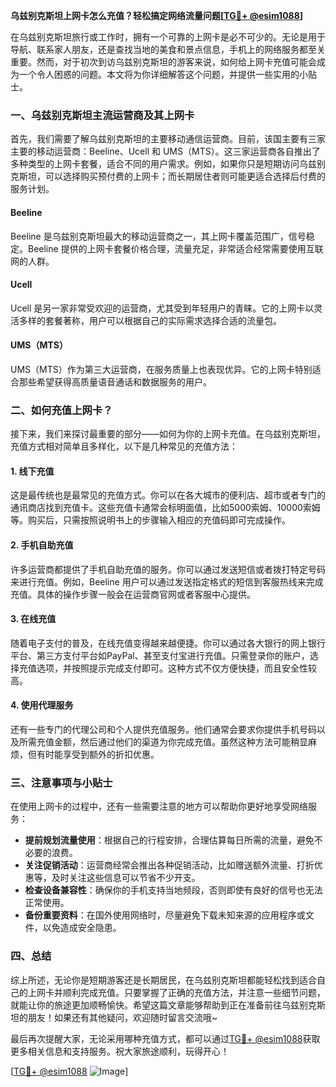 **乌兹别克斯坦上网卡怎么充值？轻松搞定网络流量问题[[TG💪+ @esim1088](https://t.me/s/esim1088)]**

在乌兹别克斯坦旅行或工作时，拥有一个可靠的上网卡是必不可少的。无论是用于导航、联系家人朋友，还是查找当地的美食和景点信息，手机上的网络服务都至关重要。然而，对于初次到访乌兹别克斯坦的游客来说，如何给上网卡充值可能会成为一个令人困惑的问题。本文将为你详细解答这个问题，并提供一些实用的小贴士。

### 一、乌兹别克斯坦主流运营商及其上网卡

首先，我们需要了解乌兹别克斯坦的主要移动通信运营商。目前，该国主要有三家主要的移动运营商：Beeline、Ucell 和 UMS（MTS）。这三家运营商各自推出了多种类型的上网卡套餐，适合不同的用户需求。例如，如果你只是短期访问乌兹别克斯坦，可以选择购买预付费的上网卡；而长期居住者则可能更适合选择后付费的服务计划。

#### Beeline
Beeline 是乌兹别克斯坦最大的移动运营商之一，其上网卡覆盖范围广，信号稳定。Beeline 提供的上网卡套餐价格合理，流量充足，非常适合经常需要使用互联网的人群。

#### Ucell
Ucell 是另一家非常受欢迎的运营商，尤其受到年轻用户的青睐。它的上网卡以灵活多样的套餐著称，用户可以根据自己的实际需求选择合适的流量包。

#### UMS（MTS）
UMS（MTS）作为第三大运营商，在服务质量上也表现优异。它的上网卡特别适合那些希望获得高质量语音通话和数据服务的用户。

### 二、如何充值上网卡？

接下来，我们来探讨最重要的部分——如何为你的上网卡充值。在乌兹别克斯坦，充值方式相对简单且多样化，以下是几种常见的充值方法：

#### 1. 线下充值
这是最传统也是最常见的充值方式。你可以在各大城市的便利店、超市或者专门的通讯商店找到充值卡。这些充值卡通常会标明面值，比如5000索姆、10000索姆等。购买后，只需按照说明书上的步骤输入相应的充值码即可完成操作。

#### 2. 手机自助充值
许多运营商都提供了手机自助充值的服务。你可以通过发送短信或者拨打特定号码来进行充值。例如，Beeline 用户可以通过发送指定格式的短信到客服热线来完成充值。具体的操作步骤一般会在运营商官网或者客服中心提供。

#### 3. 在线充值
随着电子支付的普及，在线充值变得越来越便捷。你可以通过各大银行的网上银行平台、第三方支付平台如PayPal、甚至支付宝进行充值。只需登录你的账户，选择充值选项，并按照提示完成支付即可。这种方式不仅方便快捷，而且安全性较高。

#### 4. 使用代理服务
还有一些专门的代理公司和个人提供充值服务。他们通常会要求你提供手机号码以及所需充值金额，然后通过他们的渠道为你完成充值。虽然这种方法可能稍显麻烦，但有时能享受到额外的折扣优惠。

### 三、注意事项与小贴士

在使用上网卡的过程中，还有一些需要注意的地方可以帮助你更好地享受网络服务：

- **提前规划流量使用**：根据自己的行程安排，合理估算每日所需的流量，避免不必要的浪费。
- **关注促销活动**：运营商经常会推出各种促销活动，比如赠送额外流量、打折优惠等，及时关注这些信息可以节省不少开支。
- **检查设备兼容性**：确保你的手机支持当地频段，否则即使有良好的信号也无法正常使用。
- **备份重要资料**：在国外使用网络时，尽量避免下载未知来源的应用程序或文件，以免造成安全隐患。

### 四、总结

综上所述，无论你是短期游客还是长期居民，在乌兹别克斯坦都能轻松找到适合自己的上网卡并顺利完成充值。只要掌握了正确的充值方法，并注意一些细节问题，就能让你的旅途更加顺畅愉快。希望这篇文章能够帮助到正在准备前往乌兹别克斯坦的朋友！如果还有其他疑问，欢迎随时留言交流哦~

最后再次提醒大家，无论采用哪种充值方式，都可以通过[TG💪+ @esim1088](https://t.me/s/esim1088)获取更多相关信息和支持服务。祝大家旅途顺利，玩得开心！

[[TG💪+ @esim1088](https://t.me/s/esim1088) ![Image](https://i.postimg.cc/4NQfJmqS/Snipaste-2025-05-13-00-14-12.png)]